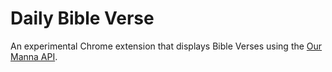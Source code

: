 # Daily Bible Verse
An experimental Chrome extension that displays Bible Verses using the [Our Manna API](http://www.ourmanna.com/verses/api/).
